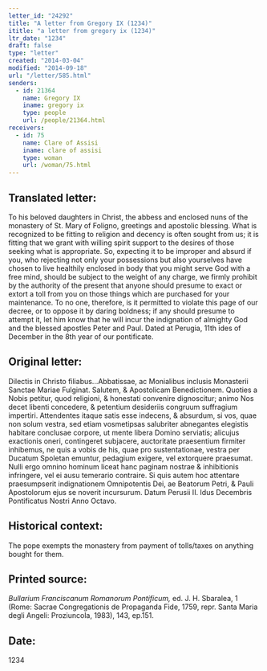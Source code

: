 ```yaml
---
letter_id: "24292"
title: "A letter from Gregory IX (1234)"
ititle: "a letter from gregory ix (1234)"
ltr_date: "1234"
draft: false
type: "letter"
created: "2014-03-04"
modified: "2014-09-18"
url: "/letter/585.html"
senders:
  - id: 21364
    name: Gregory IX
    iname: gregory ix
    type: people
    url: /people/21364.html
receivers:
  - id: 75
    name: Clare of Assisi
    iname: clare of assisi
    type: woman
    url: /woman/75.html
---
```

<h2> Translated letter:</h2>To his beloved daughters in Christ, the abbess and enclosed nuns of the monastery of St. Mary of Foligno, greetings and apostolic blessing.
What is recognized to be fitting to religion and decency is often sought from us; it is fitting that we grant with willing spirit support to the desires of those seeking what is appropriate.  So, expecting it to be improper and absurd if you, who rejecting not only your possessions but also yourselves have chosen to live healthily enclosed in body that you might serve God with a free mind, should be subject to the weight of any charge, we firmly prohibit by the authority of the present that anyone should presume to exact or extort a toll from you on those things which are purchased for your maintenance.
To no one, therefore, is it permitted to violate this page of our decree, or to oppose it by daring boldness; if any should presume to attempt it, let him know that he will incur the indignation of almighty God and the blessed apostles Peter and Paul.
Dated at Perugia, 11th ides of December in the 8th year of our pontificate.
<h2 class="mt-4"> Original letter:</h2>Dilectis in Christo filiabus...Abbatissae, ac Monialibus inclusis Monasterii Sanctae Mariae Fulginat. Salutem, & Apostolicam Benedictionem.
Quoties a Nobis petitur, quod religioni, & honestati convenire dignoscitur; animo Nos decet libenti concedere, & petentium desideriis congruum suffragium impertiri. Attendentes itaque satis esse indecens, & absurdum, si vos, quae non solum vestra, sed etiam vosmetipsas salubriter abnegantes elegistis habitare conclusae corpore, ut mente libera Domino serviatis; alicujus exactionis oneri, contingeret subjacere, auctoritate praesentium firmiter inhibemus, ne quis a vobis de his, quae pro sustentationae, vestra per Ducatum Spoletan emuntur, pedagium exigere, vel extorquere praesumat. Nulli ergo omnino hominum liceat hanc paginam nostrae & inhibitionis infringere, vel ei ausu temerario contraire. Si quis autem hoc attentare praesumpserit indignationem Omnipotentis Dei, ae Beatorum Petri, & Pauli Apostolorum ejus se noverit incursurum.
Datum Perusii II. Idus Decembris Pontificatus Nostri Anno Octavo.
<h2 class="mt-4"> Historical context:</h2>The pope exempts the monastery from payment of tolls/taxes on anything bought for them.
<h2 class="mt-4"> Printed source:</h2><p><em>Bullarium Franciscanum Romanorum Pontificum,</em> ed. J. H. Sbaralea, 1 (Rome: Sacrae Congregationis de Propaganda Fide, 1759, repr. Santa Maria degli Angeli: Proziuncola, 1983), 143, ep.151.</p><h2 class="mt-4"> Date:</h2>1234